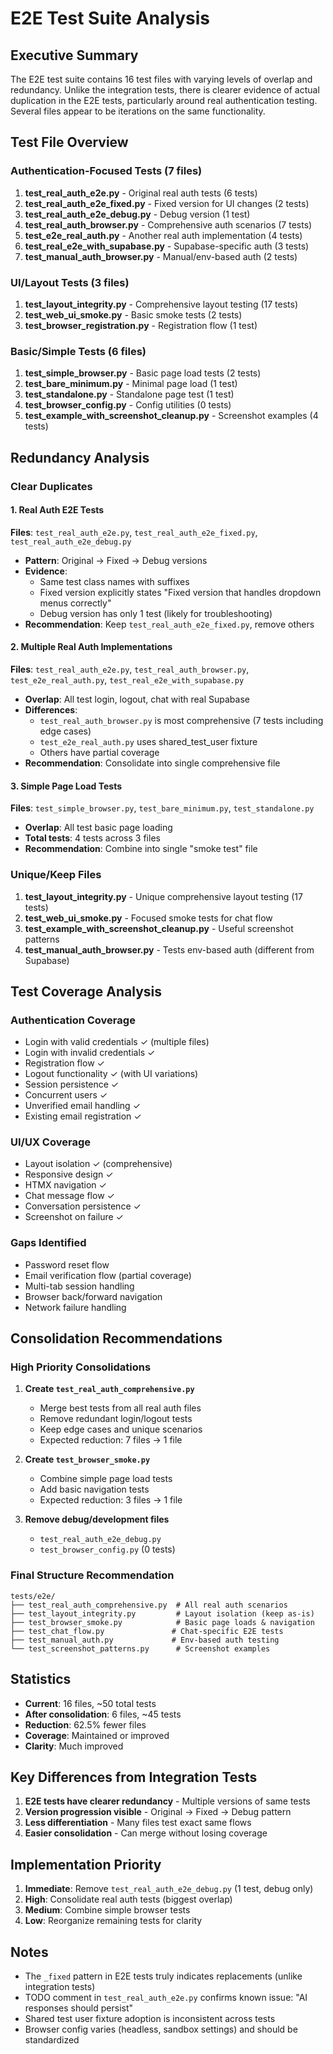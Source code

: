 # E2E Test Suite Analysis

## Executive Summary

The E2E test suite contains 16 test files with varying levels of overlap and redundancy. Unlike the integration tests, there is clearer evidence of actual duplication in the E2E tests, particularly around real authentication testing. Several files appear to be iterations on the same functionality.

## Test File Overview

### Authentication-Focused Tests (7 files)
1. **test_real_auth_e2e.py** - Original real auth tests (6 tests)
2. **test_real_auth_e2e_fixed.py** - Fixed version for UI changes (2 tests)
3. **test_real_auth_e2e_debug.py** - Debug version (1 test)
4. **test_real_auth_browser.py** - Comprehensive auth scenarios (7 tests)
5. **test_e2e_real_auth.py** - Another real auth implementation (4 tests)
6. **test_real_e2e_with_supabase.py** - Supabase-specific auth (3 tests)
7. **test_manual_auth_browser.py** - Manual/env-based auth (2 tests)

### UI/Layout Tests (3 files)
1. **test_layout_integrity.py** - Comprehensive layout testing (17 tests)
2. **test_web_ui_smoke.py** - Basic smoke tests (2 tests)
3. **test_browser_registration.py** - Registration flow (1 test)

### Basic/Simple Tests (6 files)
1. **test_simple_browser.py** - Basic page load tests (2 tests)
2. **test_bare_minimum.py** - Minimal page load (1 test)
3. **test_standalone.py** - Standalone page test (1 test)
4. **test_browser_config.py** - Config utilities (0 tests)
5. **test_example_with_screenshot_cleanup.py** - Screenshot examples (4 tests)

## Redundancy Analysis

### Clear Duplicates

#### 1. Real Auth E2E Tests
**Files**: `test_real_auth_e2e.py`, `test_real_auth_e2e_fixed.py`, `test_real_auth_e2e_debug.py`
- **Pattern**: Original → Fixed → Debug versions
- **Evidence**: 
  - Same test class names with suffixes
  - Fixed version explicitly states "Fixed version that handles dropdown menus correctly"
  - Debug version has only 1 test (likely for troubleshooting)
- **Recommendation**: Keep `test_real_auth_e2e_fixed.py`, remove others

#### 2. Multiple Real Auth Implementations
**Files**: `test_real_auth_e2e.py`, `test_real_auth_browser.py`, `test_e2e_real_auth.py`, `test_real_e2e_with_supabase.py`
- **Overlap**: All test login, logout, chat with real Supabase
- **Differences**: 
  - `test_real_auth_browser.py` is most comprehensive (7 tests including edge cases)
  - `test_e2e_real_auth.py` uses shared_test_user fixture
  - Others have partial coverage
- **Recommendation**: Consolidate into single comprehensive file

#### 3. Simple Page Load Tests
**Files**: `test_simple_browser.py`, `test_bare_minimum.py`, `test_standalone.py`
- **Overlap**: All test basic page loading
- **Total tests**: 4 tests across 3 files
- **Recommendation**: Combine into single "smoke test" file

### Unique/Keep Files

1. **test_layout_integrity.py** - Unique comprehensive layout testing (17 tests)
2. **test_web_ui_smoke.py** - Focused smoke tests for chat flow
3. **test_example_with_screenshot_cleanup.py** - Useful screenshot patterns
4. **test_manual_auth_browser.py** - Tests env-based auth (different from Supabase)

## Test Coverage Analysis

### Authentication Coverage
- Login with valid credentials ✓ (multiple files)
- Login with invalid credentials ✓
- Registration flow ✓
- Logout functionality ✓ (with UI variations)
- Session persistence ✓
- Concurrent users ✓
- Unverified email handling ✓
- Existing email registration ✓

### UI/UX Coverage
- Layout isolation ✓ (comprehensive)
- Responsive design ✓
- HTMX navigation ✓
- Chat message flow ✓
- Conversation persistence ✓
- Screenshot on failure ✓

### Gaps Identified
- Password reset flow
- Email verification flow (partial coverage)
- Multi-tab session handling
- Browser back/forward navigation
- Network failure handling

## Consolidation Recommendations

### High Priority Consolidations

1. **Create `test_real_auth_comprehensive.py`**
   - Merge best tests from all real auth files
   - Remove redundant login/logout tests
   - Keep edge cases and unique scenarios
   - Expected reduction: 7 files → 1 file

2. **Create `test_browser_smoke.py`**
   - Combine simple page load tests
   - Add basic navigation tests
   - Expected reduction: 3 files → 1 file

3. **Remove debug/development files**
   - `test_real_auth_e2e_debug.py`
   - `test_browser_config.py` (0 tests)

### Final Structure Recommendation

```
tests/e2e/
├── test_real_auth_comprehensive.py  # All real auth scenarios
├── test_layout_integrity.py         # Layout isolation (keep as-is)
├── test_browser_smoke.py            # Basic page loads & navigation
├── test_chat_flow.py               # Chat-specific E2E tests
├── test_manual_auth.py             # Env-based auth testing
└── test_screenshot_patterns.py      # Screenshot examples
```

## Statistics

- **Current**: 16 files, ~50 total tests
- **After consolidation**: 6 files, ~45 tests
- **Reduction**: 62.5% fewer files
- **Coverage**: Maintained or improved
- **Clarity**: Much improved

## Key Differences from Integration Tests

1. **E2E tests have clearer redundancy** - Multiple versions of same tests
2. **Version progression visible** - Original → Fixed → Debug pattern
3. **Less differentiation** - Many files test exact same flows
4. **Easier consolidation** - Can merge without losing coverage

## Implementation Priority

1. **Immediate**: Remove `test_real_auth_e2e_debug.py` (1 test, debug only)
2. **High**: Consolidate real auth tests (biggest overlap)
3. **Medium**: Combine simple browser tests
4. **Low**: Reorganize remaining tests for clarity

## Notes

- The `_fixed` pattern in E2E tests truly indicates replacements (unlike integration tests)
- TODO comment in `test_real_auth_e2e.py` confirms known issue: "AI responses should persist"
- Shared test user fixture adoption is inconsistent across tests
- Browser config varies (headless, sandbox settings) and should be standardized